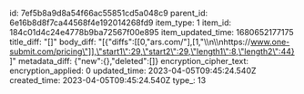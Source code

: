 id: 7ef5b8a9d8a54f66ac55851cd5a048c9
parent_id: 6e16b8d8f7ca44568f4e192014268fd9
item_type: 1
item_id: 184c01d4c24e4778b9ba72567f00e895
item_updated_time: 1680652177175
title_diff: "[]"
body_diff: "[{\"diffs\":[[0,\"ars.com/\"],[1,\"\\\n\\\nhttps://www.one-submit.com/pricing\"]],\"start1\":29,\"start2\":29,\"length1\":8,\"length2\":44}]"
metadata_diff: {"new":{},"deleted":[]}
encryption_cipher_text: 
encryption_applied: 0
updated_time: 2023-04-05T09:45:24.540Z
created_time: 2023-04-05T09:45:24.540Z
type_: 13